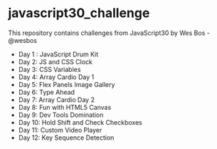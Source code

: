 # javascript30_challenge
This repository contains challenges from JavaScript30 by  Wes Bos - @wesbos

* Day 1 : JavaScript Drum Kit
* Day 2: JS and CSS Clock
* Day 3: CSS Variables
* Day 4: Array Cardio Day 1
* Day 5: Flex Panels Image Gallery
* Day 6: Type Ahead
* Day 7: Array Cardio Day 2
* Day 8: Fun with HTML5 Canvas
* Day 9: Dev Tools Domination
* Day 10: Hold Shift and Check Checkboxes
* Day 11: Custom Video Player
* Day 12: Key Sequence Detection
